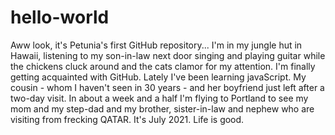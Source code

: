 # hello-world
Aww look, it's Petunia's first GitHub repository...
I'm in my jungle hut in Hawaii, listening to my son-in-law next door singing and playing guitar while the chickens cluck around and the cats clamor for my attention. I'm finally getting acquainted with GitHub. Lately I've been learning javaScript. My cousin - whom I haven't seen in 30 years - and her boyfriend just left after a two-day visit. In about a week and a half I'm flying to Portland to see my mom and my step-dad and my brother, sister-in-law and nephew who are visiting from frecking QATAR. It's July 2021. Life is good.
